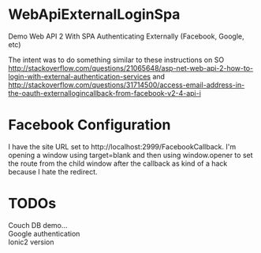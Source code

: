 # WebApiExternalLoginSpa
Demo Web API 2 With SPA Authenticating Externally (Facebook, Google, etc)

The intent was to do something similar to these instructions on SO http://stackoverflow.com/questions/21065648/asp-net-web-api-2-how-to-login-with-external-authentication-services and http://stackoverflow.com/questions/31714500/access-email-address-in-the-oauth-externallogincallback-from-facebook-v2-4-api-i

# Facebook Configuration
I have the site URL set to http://localhost:2999/FacebookCallback. I'm opening a window using target=blank and then using window.opener to set the route from the child window after the callback as kind of a hack because I hate the redirect.

# TODOs
Couch DB demo...<br>
Google authentication<br>
Ionic2 version<br>

